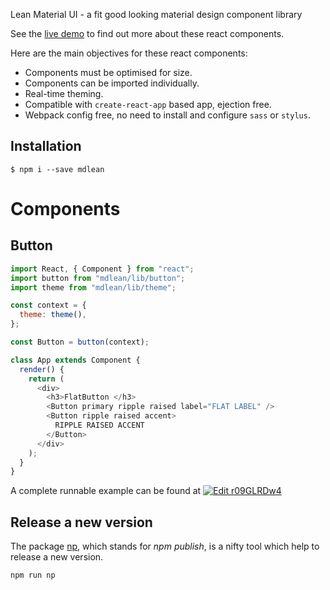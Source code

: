 Lean Material UI - a fit good looking material design component library

See the [live demo](https://fredericheem.github.io/mdlean/) to find out more about these react components.

Here are the main objectives for these react components:

- Components must be optimised for size.
- Components can be imported individually.
- Real-time theming.
- Compatible with `create-react-app` based app, ejection free.
- Webpack config free, no need to install and configure `sass` or `stylus`.

## Installation

    $ npm i --save mdlean

# Components

## Button

```javascript
import React, { Component } from "react";
import button from "mdlean/lib/button";
import theme from "mdlean/lib/theme";

const context = {
  theme: theme(),
};

const Button = button(context);

class App extends Component {
  render() {
    return (
      <div>
        <h3>FlatButton </h3>
        <Button primary ripple raised label="FLAT LABEL" />
        <Button ripple raised accent>
          RIPPLE RAISED ACCENT
        </Button>
      </div>
    );
  }
}
```

A complete runnable example can be found at [![Edit r09GLRDw4](https://codesandbox.io/static/img/play-codesandbox.svg)](https://codesandbox.io/s/r09GLRDw4)

## Release a new version

The package [np](https://github.com/sindresorhus/np), which stands for _npm publish_, is a nifty tool which help to release a new version.

```
npm run np
```
